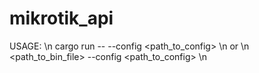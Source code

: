 # mikrotik_api

USAGE: \n
cargo run -- --config <path_to_config> \n
or \n
<path_to_bin_file> --config <path_to_config> \n
